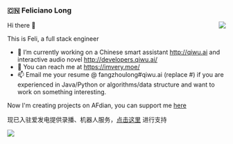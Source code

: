 ### 🇨🇳 Feliciano Long

<img align="right" src="https://github-readme-stats.vercel.app/api?username=noahzark&show_icons=true&icon_color=0366d6&text_color=24292e&bg_color=ffffff&hide_title=true" />

Hi there 👋

This is Feli, a full stack engineer

- 🔭 I’m currently working on a Chinese smart assistant http://qiwu.ai and interactive audio novel http://developers.qiwu.ai/
- 💬 You can reach me at https://imvery.moe/
- 📫 Email me your resume @ fangzhoulong#qiwu.ai (replace #) if you are experienced in Java/Python or algorithms/data structure and want to work on something interesting.

Now I'm creating projects on AFdian, you can support me [here](https://afdian.net/a/noahzark)

现已入驻爱发电提供录播、机器人服务，[点击这里](https://afdian.net/a/noahzark) 进行支持

<img src="https://github-readme-stats.vercel.app/api/top-langs/?username=noahzark" />

<!--
**noahzark/noahzark** is a ✨ _special_ ✨ repository because its `README.md` (this file) appears on your GitHub profile.



Here are some ideas to get you started:

- 👯 I’m looking to collaborate on ...
- 🤔 I’m looking for help with ...
- 💬 Ask me about ...
- 📫 How to reach me: ...
- 😄 Pronouns: ...
- ⚡ Fun fact: ...
-->
